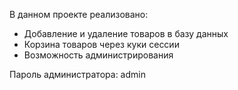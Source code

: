 В данном проекте реализовано:
 - Добавление и удаление товаров в базу данных
 - Корзина товаров через куки сессии
 - Возможность администрирования

Пароль администратора: admin
